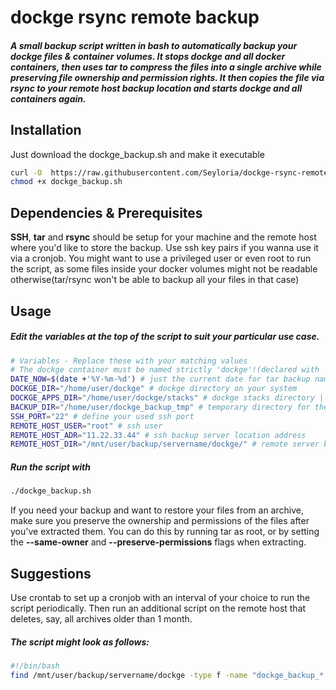 # dockge rsync remote backup

##### A small backup script written in bash to automatically backup your dockge files & container volumes. It stops dockge and all docker containers, then uses tar to compress the files into a single archive while preserving file ownership and permission rights. It then copies the file via rsync to your remote host backup location and starts dockge and all containers again.


## Installation

Just download the dockge_backup.sh and make it executable 

```sh
curl -O  https://raw.githubusercontent.com/Seyloria/dockge-rsync-remote-backup/main/dockge_backup.sh
chmod +x dockge_backup.sh
```


## Dependencies & Prerequisites
**SSH**, **tar** and **rsync** should be setup for your machine and the remote host where you'd like to store the backup. Use ssh key pairs if you wanna use it via a cronjob. You might want to use a privileged user or even root to run the script, as some files inside your docker volumes might not be readable otherwise(tar/rsync won't be able to backup all your files in that case)


## Usage

##### Edit the variables at the top of the script to suit your particular use case.

```sh
# Variables - Replace these with your matching values
# The dockge container must be named strictly 'dockge'!(declared with 'container_name: dockge' in the dockge related compose.yaml)
DATE_NOW=$(date +'%Y-%m-%d') # just the current date for tar backup naming
DOCKGE_DIR="/home/user/dockge" # dockge directory on your system
DOCKGE_APPS_DIR="/home/user/dockge/stacks" # dockge stacks directory | where the docker containers are located
BACKUP_DIR="/home/user/dockge_backup_tmp" # temporary directory for the backup tar file. Usually a folder in your home dir. DON'T create in advance!
SSH_PORT="22" # define your used ssh port
REMOTE_HOST_USER="root" # ssh user
REMOTE_HOST_ADR="11.22.33.44" # ssh backup server location address
REMOTE_HOST_DIR="/mnt/user/backup/servername/dockge/" # remote server backup path
```
##### Run the script with
```sh
./dockge_backup.sh
```

If you need your backup and want to restore your files from an archive, make sure you preserve the ownership and permissions of the files after you've extracted them. You can do this by running tar as root, or by setting the **--same-owner** and **--preserve-permissions** flags when extracting.


## Suggestions
Use crontab to set up a cronjob with an interval of your choice to run the script periodically. Then run an additional script on the remote host that deletes, say, all archives older than 1 month.
##### The script might look as follows:
```sh
#!/bin/bash
find /mnt/user/backup/servername/dockge -type f -name "dockge_backup_*.tar.gz" -mtime +30 -delete
```
